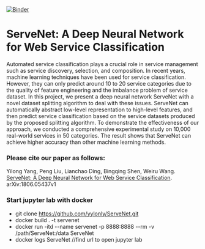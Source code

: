 [![Binder](https://mybinder.org/badge.svg)](https://mybinder.org/v2/gh/yylonly/ServeNet/master)

# ServeNet: A Deep Neural Network for Web Service Classification


Automated service classification plays a crucial role in service management such as service discovery, selection, and composition. In recent years, machine learning techniques have been used for service classification. However, they can only predict around 10 to 20 service categories due to the quality of feature engineering and the imbalance problem of service dataset. In this project, we present a deep neural network ServeNet with a novel dataset splitting algorithm to deal with these issues. ServeNet can automatically abstract low-level representation to high-level features, and then predict service classification based on the service datasets produced by the proposed splitting algorithm. To demonstrate the effectiveness of our approach, we conducted a comprehensive experimental study on 10,000 real-world services in 50 categories. The result shows that ServeNet can achieve higher accuracy than other machine learning methods.

### Please cite our paper as follows:

Yilong Yang, Peng Liu, Lianchao Ding, Bingqing Shen, Weiru Wang. [ServeNet: A Deep Neural Network for Web Service Classification](https://www.researchgate.net/publication/325778290_ServeNet_A_Deep_Neural_Network_for_Web_Service_Classification). arXiv:1806.05437v1


### Start jupyter lab with docker

* git clone https://github.com/yylonly/ServeNet.git
* docker build . -t servenet
* docker run -itd --name servenet -p 8888:8888 --rm -v /path/ServeNet:/data ServeNet 
* docker logs ServeNet //find url to open jupyter lab
